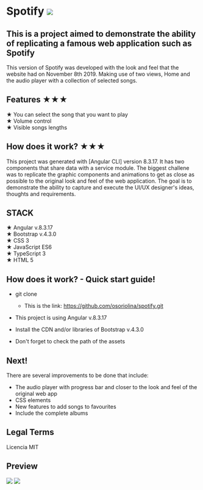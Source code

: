 # Spotify <img src="./assets/logo.png">

## This is a project aimed to demonstrate the ability of replicating a famous web application such as Spotify

This version of Spotify was developed with the look and feel that the website had on November 8th 2019. Making use of two views, Home and the audio player with a collection of selected songs. 

## Features ★★★

★ You can select the song that you want to play </br>
★ Volume control </br>
★ Visible songs lengths </br>


## How does it work? ★★★

This project was generated with [Angular CLI] version 8.3.17. It has two components that share data with a service module. The biggest challene was to replicate the graphic components and animations to get as close as possible to the original look and feel of the web application. The goal is to demonstrate the ability to capture and execute the UI/UX designer's ideas, thoughts and requirements. 

## STACK
★ Angular  v.8.3.17 </br>
★ Bootstrap v.4.3.0 </br>
★ CSS 3 </br>
★ JavaScript ES6 </br>
★ TypeScript 3 </br>
★ HTML 5

## How does it work? - Quick start guide! 

* git clone
    * This is the link: https://github.com/osoriolina/spotify.git

* This project is using Angular  v.8.3.17
* Install the CDN and/or libraries of Bootstrap v.4.3.0
* Don't forget to check the path of the assets 

## Next!

There are several improvements to be done that include: 
* The audio player with progress bar and closer to the look and feel of the original web app 
* CSS elements 
* New features to add songs to favourites
* Include the complete albums

## Legal Terms

Licencia MIT

## Preview

<img src="./assets/preview_1.png">
<img src="./assets/preview_2.png">